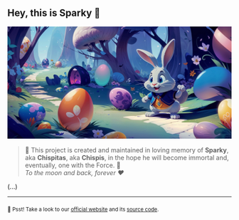 ## Hey, this is Sparky 👋

![Sparky banner illustration](../assets/banner.png)

> 🐰 This project is created and maintained in loving memory of **Sparky**, aka **Chispitas**, aka **Chispis**, in the hope he will become immortal and, eventually, one with the Force. 🐰 <br>
> *To the moon and back, forever ❤*

(...)

---

<sub>🤫 Psst! Take a look to our [official website](https://sparky-game.org) and its [source code](https://github.com/sparky-game/website).</sub>
